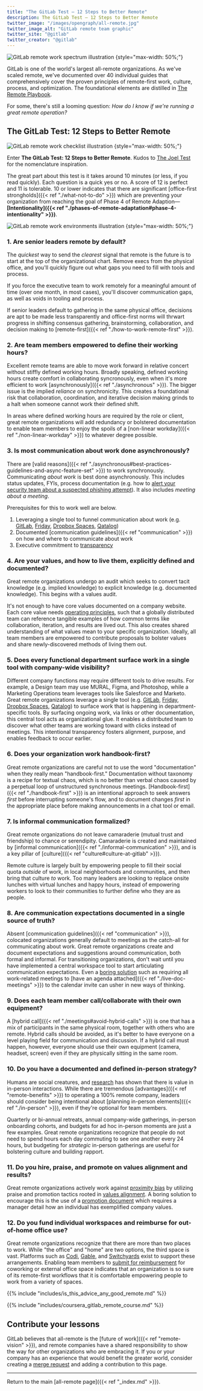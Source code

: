 ```yaml
---
title: "The GitLab Test — 12 Steps to Better Remote"
description: The GitLab Test — 12 Steps to Better Remote
twitter_image: "/images/opengraph/all-remote.jpg"
twitter_image_alt: "GitLab remote team graphic"
twitter_site: "@gitlab"
twitter_creator: "@gitlab"
---
```


![GitLab remote work spectrum illustration](/images/all-remote/spectrum_of_remote_work_gitlab.jpg)
{style="max-width: 50%;"}

GitLab is one of the world's largest all-remote organizations. As we've scaled remote, we've documented over 40 individual guides that comprehensively cover the proven principles of remote-first work, culture, process, and optimization. The foundational elements are distilled in [The Remote Playbook](http://allremote.info).

For some, there's still a looming question: *How do I know if we're running a great remote operation?*

## The GitLab Test: 12 Steps to Better Remote

![GitLab remote work checklist illustration](/images/all-remote/remote_checklist_illustration.jpg)
{style="max-width: 50%;"}

Enter **The GitLab Test: 12 Steps to Better Remote**. Kudos to [The Joel Test](https://www.joelonsoftware.com/2000/08/09/the-joel-test-12-steps-to-better-code) for the nomenclature inspiration.

The great part about this test is it takes around 10 minutes (or less, if you read quickly). Each question is a quick yes or no. A score of 12 is perfect and 11 is tolerable. 10 or lower indicates that there are significant [office-first strongholds]({{< ref "./what-not-to-do" >}}) which are preventing your organization from reaching the goal of Phase 4 of Remote Adaption— **[Intentionality]({{< ref "./phases-of-remote-adaptation#phase-4-intentionality" >}})**.

![GitLab remote work environments illustration](/images/all-remote/remote_report_house_gitlab.jpg)
{style="max-width: 50%;"}

### 1. Are senior leaders remote by default?

The *quickest* way to send the *clearest* signal that remote is the future is to start at the top of the organizational chart. Remove execs from the physical office, and you'll quickly figure out what gaps you need to fill with tools and process.

If you force the executive team to work remotely for a meaningful amount of time (over one month, in most cases), you'll discover communication gaps, as well as voids in tooling and process.

If senior leaders default to gathering in the same physical office, decisions are apt to be made less transparently and office-first norms will thrwart progress in shifting consensus gathering, brainstorming, collaboration, and decision making to [remote-first]({{< ref "./how-to-work-remote-first" >}}).

### 2. Are team members empowered to define their working hours?

Excellent remote teams are able to move work forward in relative concert without stiffly defined working hours. Broadly speaking, defined working hours create comfort in collaborating syncronously, even when it's more efficient to work [asynchronously]({{< ref "./asynchronous" >}}). The bigger issue is the implied *reliance* on synchronicity. This creates a foundational risk that collaboration, coordination, and iterative decision making grinds to a halt when someone cannot work their defined shift.

In areas where defined working hours are required by the role or client, great remote organizations will add redundancy or bolstered documentation to enable team members to enjoy the spoils of a [non-linear workday]({{< ref "./non-linear-workday" >}}) to whatever degree possible.

### 3. Is most communication about work done asynchronously?

There are [valid reasons]({{< ref "./asynchronous#best-practices-guidelines-and-async-feature-set" >}}) to work synchronously. Communicating *about work* is best done asynchronously. This includes status updates, FYIs, process documentation (e.g. how to [alert your security team about a suspected phishing attempt](/handbook/security#what-to-do-if-you-suspect-an-email-is-a-phishing-attack)). It also includes *meeting about a meeting*.

Prerequisites for this to work well are below.

1. Leveraging a single tool to funnel communication about work (e.g. [GitLab](/handbook/product/gitlab-the-product), [Friday](https://friday.app), [Dropbox Spaces](https://blog.dropbox.com/topics/product-tips/make-remote-work-easier-with-dropbox-spaces), [Qatalog](https://qatalog.com))
1. Documented [communication guidelines]({{< ref "communication" >}}) on how and where to communicate about work
1. Executive commitment to [transparency](/handbook/values/#transparency)

### 4. Are your values, and how to live them, explicitly defined and documented?

Great remote organizations undergo an audit which seeks to convert tacit knowledge (e.g. implied knowledge) to explicit knowledge (e.g. documented knowledge). This begins with a values audit.

It's not enough to have core values documented on a company website. Each core value needs [operating principles](/handbook/values/#operating-principles), such that a globally distributed team can reference tangible examples of how common terms like collaboration, iteration, and results are lived out. This also creates shared understanding of what values mean to your specific organization. Ideally, all team members are empowered to contribute proposals to bolster values and share newly-discovered methods of living them out.

### 5. Does every functional department surface work in a single tool with company-wide visibility?

Different company functions may require different tools to drive results. For example, a Design team may use MURAL, Figma, and Photoshop, while a Marketing Operations team leverages tools like Salesforce and Marketo. Great remote organizations leverage a single tool (e.g. [GitLab](/handbook/product/gitlab-the-product), [Friday](https://friday.app), [Dropbox Spaces](https://blog.dropbox.com/topics/product-tips/make-remote-work-easier-with-dropbox-spaces), [Qatalog](https://qatalog.com)) to surface work that is happening in department-specific tools. By surfacing ongoing work, via links or other documentation, this central tool acts as organizational glue. It enables a distributed team to discover what other teams are working toward with clicks instead of meetings. This intentional transparency fosters alignment, purpose, and enables feedback to occur earlier.

### 6. Does your organization work handbook-first?

Great remote organizations are careful not to use the word "documentation" when they really mean "handbook-first." Documentation without taxonomy is a recipe for textual chaos, which is no better than verbal chaos caused by a perpetual loop of unstructured synchronous meetings. [Handbook-first]({{< ref "./handbook-first" >}}) is an intentional approach to seek answers *first* before interrupting someone's flow, and to document changes *first* in the appropriate place before making announcements in a chat tool or email.

### 7. Is informal communication formalized?

Great remote organizations do not leave camaraderie (mutual trust and friendship) to chance or serendipity. Camaraderie is created and maintained by [informal communication]({{< ref "./informal-communication" >}}), and is a key pillar of [culture]({{< ref "culture#culture-at-gitlab" >}}).

Remote culture is largely built by empowering people to fill their social quota *outside* of work, in local neighborhoods and communities, and then bring that culture *to* work. Too many leaders are looking to replace onsite lunches with virtual lunches and happy hours, instead of empowering workers to look to their communities to further define who they are as people.

### 8. Are communication expectations documented in a single source of truth?

Absent [communication guidelines]({{< ref "communication" >}}), colocated organizations generally default to meetings as the catch-all for communicating about work. Great remote organizations create and document expectations and suggestions around communication, both formal and informal. For transitioning organizations, don't wait until you have implemented a central workspace tool to start articulating communication expectations. Even a [boring solution](/handbook/values/#boring-solutions) such as requiring all work-related meetings to [have an agenda attached]({{< ref "./live-doc-meetings" >}}) to the calendar invite can usher in new ways of thinking.

### 9. Does each team member call/collaborate with their own equipment?

A [hybrid call]({{< ref "./meetings#avoid-hybrid-calls" >}}) is one that has a mix of participants in the same physical room, together with others who are remote. Hybrid calls should be avoided, as it's better to have everyone on a level playing field for communication and discussion. If a hybrid call must happen, however, everyone should use their own equipment (camera, headset, screen) even if they are physically sitting in the same room.

### 10. Do you have a documented and defined in-person strategy?

Humans are social creatures, and [research](https://papers.ssrn.com/sol3/papers.cfm?abstract_id=2443551) has shown that there is value in in-person interactions. While there are tremendous [advantages]({{< ref "remote-benefits" >}}) to operating a 100% remote company, leaders should consider being intentional about [planning in-person elements]({{< ref "./in-person" >}}), even if they're optional for team members.

Quarterly or bi-annual retreats, annual company-wide gatherings, in-person onboarding cohorts, and budgets for ad hoc in-person moments are just a few examples. Great remote organizations recognize that people do not need to spend hours each day commuting to see one another every 24 hours, but budgeting for *strategic* in-person gatherings are useful for bolstering culture and building rapport.

### 11. Do you hire, praise, and promote on values alignment and results?

Great remote organizations actively work against [proximity bias](https://www.protocol.com/workplace/proximity-bias-hybrid-work) by utilizing praise and promotion tactics rooted in [values alignment](/handbook/values/#culture-fit-is-a-bad-excuse). A boring solution to encourage this is the use of a [promotion document](/handbook/people-group/promotions-transfers#general-promotion-document-template) which requires a manager detail how an individual has exemplified company values.

### 12. Do you fund individual workspaces and reimburse for out-of-home office use?

Great remote organizations recognize that there are more than two places to work. While "the office" and "home" are two options, the third space is vast. Platforms such as [Codi](https://www.codi.com), [Gable](https://www.gable.to), and [Switchyards](https://switchyards.com) exist to support these arrangements. Enabling team members to [submit for reimbursement](/handbook/finance/expenses#-coworking-or-external-office--space) for coworking or external office space indicates that an organization is so sure of its remote-first workflows that it is comfortable empowering people to work from a variety of spaces.

{{% include "includes/is_this_advice_any_good_remote.md" %}}

{{% include "includes/coursera_gitlab_remote_course.md" %}}

## Contribute your lessons

GitLab believes that all-remote is the [future of work]({{< ref "remote-vision" >}}), and remote companies have a shared responsibility to show the way for other organizations who are embracing it. If you or your company has an experience that would benefit the greater world, consider creating a [merge request](https://docs.gitlab.com/ee/user/project/merge_requests) and adding a contribution to this page.

---

Return to the main [all-remote page]({{< ref "_index.md" >}}).
